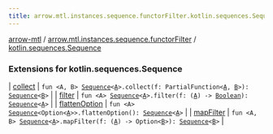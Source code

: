 ```yaml
---
title: arrow.mtl.instances.sequence.functorFilter.kotlin.sequences.Sequence - arrow-mtl
---
```


[arrow-mtl](../../index.html) / [arrow.mtl.instances.sequence.functorFilter](../index.html) / [kotlin.sequences.Sequence](./index.html)

### Extensions for kotlin.sequences.Sequence

| [collect](collect.html) | `fun <A, B> `[`Sequence`](https://kotlinlang.org/api/latest/jvm/stdlib/kotlin.sequences/-sequence/index.html)`<`[`A`](collect.html#A)`>.collect(f: PartialFunction<`[`A`](collect.html#A)`, `[`B`](collect.html#B)`>): `[`Sequence`](https://kotlinlang.org/api/latest/jvm/stdlib/kotlin.sequences/-sequence/index.html)`<`[`B`](collect.html#B)`>` |
| [filter](filter.html) | `fun <A> `[`Sequence`](https://kotlinlang.org/api/latest/jvm/stdlib/kotlin.sequences/-sequence/index.html)`<`[`A`](filter.html#A)`>.filter(f: (`[`A`](filter.html#A)`) -> `[`Boolean`](https://kotlinlang.org/api/latest/jvm/stdlib/kotlin/-boolean/index.html)`): `[`Sequence`](https://kotlinlang.org/api/latest/jvm/stdlib/kotlin.sequences/-sequence/index.html)`<`[`A`](filter.html#A)`>` |
| [flattenOption](flatten-option.html) | `fun <A> `[`Sequence`](https://kotlinlang.org/api/latest/jvm/stdlib/kotlin.sequences/-sequence/index.html)`<Option<`[`A`](flatten-option.html#A)`>>.flattenOption(): `[`Sequence`](https://kotlinlang.org/api/latest/jvm/stdlib/kotlin.sequences/-sequence/index.html)`<`[`A`](flatten-option.html#A)`>` |
| [mapFilter](map-filter.html) | `fun <A, B> `[`Sequence`](https://kotlinlang.org/api/latest/jvm/stdlib/kotlin.sequences/-sequence/index.html)`<`[`A`](map-filter.html#A)`>.mapFilter(f: (`[`A`](map-filter.html#A)`) -> Option<`[`B`](map-filter.html#B)`>): `[`Sequence`](https://kotlinlang.org/api/latest/jvm/stdlib/kotlin.sequences/-sequence/index.html)`<`[`B`](map-filter.html#B)`>` |

